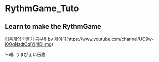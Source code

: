 # RythmGame_Tuto
## Learn to make the RythmGame

리듬게임 만들기 공부용 by 케이디(https://www.youtube.com/channel/UC9w-j0OqNzdtOqiYj4lDHmg)

노래: うまぴょい伝説
